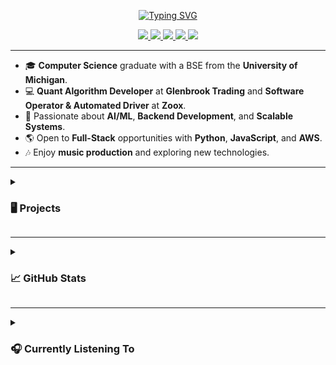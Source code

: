 <p align="center">
  <a href="https://git.io/typing-svg">
    <img src="https://readme-typing-svg.demolab.com?font=Fira+Code&weight=100&size=16&pause=1000&color=88F729&center=true&multiline=true&width=435&height=71&lines=Ezequiel+Cutin;Software+Engineer+-+AI%2FML+Enthusiast;Fullstack+Developer+-+Music+Producer" alt="Typing SVG" />
  </a>
</p>

<p align="center">
  <a href="https://ezequielcutin.github.io/portfolio/">
    <img src="https://img.shields.io/badge/Portfolio-1E90FF?style=flat-square&logo=google-chrome&logoColor=white">
  </a>
  <a href="https://github.com/ezequielcutin/ezequielcutin/blob/main/fullstack%20ezequiel%20cutin%202024.pdf">
    <img src="https://img.shields.io/badge/CV-FF4500?style=flat-square&logo=adobe">
  </a>
  <a href="https://www.linkedin.com/in/ezequiel-cutin/">
    <img src="https://img.shields.io/badge/LinkedIn-0A66C2?style=flat-square&logo=linkedin&logoColor=white">
  </a>
  <a href="mailto:ezequielcutin@gmail.com">
    <img src="https://img.shields.io/badge/Email-D14836?style=flat-square&logo=gmail&logoColor=white">
  </a>
  <a href="https://twitter.com/ezecutin">
    <img src="https://img.shields.io/badge/@ezecutin-000000?style=flat-square&logo=x&logoColor=white">
  </a>
</p>

---

- 🎓 **Computer Science** graduate with a BSE from the **University of Michigan**.
- 💻 **Quant Algorithm Developer** at **Glenbrook Trading** and **Software Operator & Automated Driver** at **Zoox**.
- 🌱 Passionate about **AI/ML**, **Backend Development**, and **Scalable Systems**.
- 🌎 Open to **Full-Stack** opportunities with **Python**, **JavaScript**, and **AWS**.
- 🎶 Enjoy **music production** and exploring new technologies.

---

<details>
<summary><h3>🖥️ Projects</h3></summary>
<br>

<table>
  <tr>
    <th>AI & Machine Learning</th>
    <th>Backend & Full-Stack Development</th>
  </tr>
  <tr>
    <td>

| **Title** | **Technologies** |
| :--- | :--- |
| [Simple Diffusion](https://github.com/ezequielcutin/simple-diffusion) | ![PyTorch](https://img.shields.io/badge/PyTorch-EE4C2C?style=flat-square&logo=PyTorch&logoColor=white) ![NumPy](https://img.shields.io/badge/NumPy-013243?style=flat-square&logo=NumPy&logoColor=white) ![Matplotlib](https://img.shields.io/badge/Matplotlib-3776AB?style=flat-square&logo=Matplotlib&logoColor=white) |
| [Architectural Style Detection](https://github.com/ezequielcutin/architecture-style-detection) | ![NumPy](https://img.shields.io/badge/NumPy-013243?style=flat-square&logo=NumPy&logoColor=white) ![Torchvision](https://img.shields.io/badge/Torchvision-EE4C2C?style=flat-square&logo=PyTorch&logoColor=white) ![scikit-learn](https://img.shields.io/badge/scikit--learn-F7931E?style=flat-square&logo=scikit-learn&logoColor=white) |
| [AI Music Generation](https://github.com/ezequielcutin/ai-music-project) | ![TensorFlow](https://img.shields.io/badge/TensorFlow-FF6F00?style=flat-square&logo=TensorFlow&logoColor=white) ![Keras](https://img.shields.io/badge/Keras-D00000?style=flat-square&logo=Keras&logoColor=white) ![Python](https://img.shields.io/badge/Python-3776AB?style=flat-square&logo=Python&logoColor=white) |

</td>
<td>

| **Title** | **Technologies** |
| :--- | :--- |
| [Job Application Tracker](https://github.com/ezequielcutin/job-application-tracker) ([Live Demo](https://job-application-tracker-nu.vercel.app/)) | ![TypeScript](https://img.shields.io/badge/TypeScript-3178C6?style=flat-square&logo=TypeScript&logoColor=white) ![Express.js](https://img.shields.io/badge/Express.js-000000?style=flat-square&logo=Express&logoColor=white) ![React](https://img.shields.io/badge/React-61DAFB?style=flat-square&logo=React&logoColor=white) <br> ![Material-UI](https://img.shields.io/badge/Material--UI-0081CB?style=flat-square&logo=Material-UI&logoColor=white) ![Mapbox](https://img.shields.io/badge/Mapbox-000000?style=flat-square&logo=Mapbox&logoColor=white) <br> ![PostgreSQL](https://img.shields.io/badge/PostgreSQL-336791?style=flat-square&logo=PostgreSQL&logoColor=white) ![Vercel](https://img.shields.io/badge/Vercel-000000?style=flat-square&logo=Vercel&logoColor=white) ![Render](https://img.shields.io/badge/Render-0468D7?style=flat-square&logo=Render&logoColor=white) |
| [Ticket Management Microservice](https://github.com/ezequielcutin/rayca-eval) | ![Node.js](https://img.shields.io/badge/Node.js-339933?style=flat-square&logo=Node.js&logoColor=white) ![Express.js](https://img.shields.io/badge/Express.js-000000?style=flat-square&logo=Express&logoColor=white) ![MongoDB](https://img.shields.io/badge/MongoDB-47A248?style=flat-square&logo=MongoDB&logoColor=white) |
| [Wikipedia Search Engine](https://github.com/ezequielcutin/wikipedia-search-engine) | ![React](https://img.shields.io/badge/React-61DAFB?style=flat-square&logo=React&logoColor=white) ![AWS](https://img.shields.io/badge/AWS-232F3E?style=flat-square&logo=Amazon-AWS&logoColor=white) ![Hadoop](https://img.shields.io/badge/Hadoop-66CCFF?style=flat-square&logo=Apache-Hadoop&logoColor=white) |
| [Custom MapReduce](https://github.com/abtaylor02/p4-mapreduce) | ![Python](https://img.shields.io/badge/Python-3776AB?style=flat-square&logo=Python&logoColor=white) ![TCP](https://img.shields.io/badge/TCP-00A4EF?style=flat-square&logoColor=white) ![UDP](https://img.shields.io/badge/UDP-007ACC?style=flat-square&logoColor=white) |
| [GoBank](https://github.com/ezequielcutin/gobank) | ![Go](https://img.shields.io/badge/Go-00ADD8?style=flat-square&logo=Go&logoColor=white) ![PostgreSQL](https://img.shields.io/badge/PostgreSQL-316192?style=flat-square&logo=PostgreSQL&logoColor=white) ![Docker](https://img.shields.io/badge/Docker-2496ED?style=flat-square&logo=Docker&logoColor=white) |

</td>
</tr>
</table>

<table>
  <tr>
    <th>Frontend & Graphics</th>
    <th>Web Applications & APIs</th>
  </tr>
  <tr>
    <td>

| **Title** | **Technologies** |
| :--- | :--- |
| [Fractal Mountain Generator](https://github.com/ezequielcutin/fractal-mountain) | ![JavaScript](https://img.shields.io/badge/JavaScript-F7DF1E?style=flat-square&logo=JavaScript&logoColor=black) ![WebGL](https://img.shields.io/badge/WebGL-990000?style=flat-square&logo=WebGL&logoColor=white) |
| [WebGL Pyramid](https://github.com/ezequielcutin/webgl-pyramid) | ![HTML5](https://img.shields.io/badge/HTML5-E34F26?style=flat-square&logo=HTML5&logoColor=white) ![WebGL](https://img.shields.io/badge/WebGL-990000?style=flat-square&logo=WebGL&logoColor=white) |

</td>
<td>

| **Title** | **Technologies** |
| :--- | :--- |
| [Insta485](https://github.com/abtaylor02/p3-insta485-clientside) | ![Flask](https://img.shields.io/badge/Flask-000000?style=flat-square&logo=Flask&logoColor=white) ![React](https://img.shields.io/badge/React-61DAFB?style=flat-square&logo=React&logoColor=white) ![SQLite](https://img.shields.io/badge/SQLite-003B57?style=flat-square&logo=SQLite&logoColor=white) |
| [Spotify to MP3](https://github.com/ezequielcutin/spotify-to-mp3) | ![Spotify](https://img.shields.io/badge/Spotify-1DB954?style=flat-square&logo=Spotify&logoColor=white) ![Flask](https://img.shields.io/badge/Flask-000000?style=flat-square&logo=Flask&logoColor=white) ![Python](https://img.shields.io/badge/Python-3776AB?style=flat-square&logo=Python&logoColor=white) |
| [European Flights Web-App](https://github.com/ezequielcutin/dinoSOAR) | ![Node.js](https://img.shields.io/badge/Node.js-339933?style=flat-square&logo=Node.js&logoColor=white) ![Express.js](https://img.shields.io/badge/Express.js-000000?style=flat-square&logo=Express&logoColor=white) ![JavaScript](https://img.shields.io/badge/JavaScript-F7DF1E?style=flat-square&logo=JavaScript&logoColor=black) |

</td>
  </tr>
</table>

</details>

---

<details>
<summary><h3>📈 GitHub Stats</h3></summary>
<br>
<p align="center">
  <img src="http://github-profile-summary-cards.vercel.app/api/cards/profile-details?username=ezequielcutin&theme=github_dark" alt="Profile Details" />
  <img src="http://github-profile-summary-cards.vercel.app/api/cards/repos-per-language?username=ezequielcutin&theme=github_dark" alt="Top Languages" />
  <img src="http://github-profile-summary-cards.vercel.app/api/cards/stats?username=ezequielcutin&theme=github_dark" alt="Stats" />
</p>
</details>

---

<details>
<summary><h3>🎧 Currently Listening To</h3></summary>
<br>
<p align="center">
  <!-- Spotify integration will be added soon -->
  <img src="https://spotify-github-profile.vercel.app/api/view?uid=ezecutin&cover_image=true&theme=default&show_offline=false&background_color=121212&interchange=true&bar_color=53b14f&bar_color_cover=true" alt="Spotify Now Playing" />
</p>
</details>
